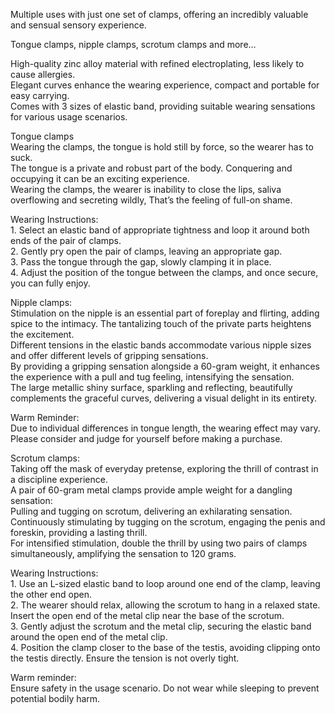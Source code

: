 Multiple uses with just one set of clamps, offering an incredibly valuable and sensual sensory experience.  
  
Tongue clamps, nipple clamps, scrotum clamps and more…  
  
High-quality zinc alloy material with refined electroplating, less likely to cause allergies.  
Elegant curves enhance the wearing experience, compact and portable for easy carrying.  
Comes with 3 sizes of elastic band, providing suitable wearing sensations for various usage scenarios.  
  
Tongue clamps  
Wearing the clamps, the tongue is hold still by force, so the wearer has to suck.  
The tongue is a private and robust part of the body. Conquering and occupying it can be an exciting experience.  
Wearing the clamps, the wearer is inability to close the lips, saliva overflowing and secreting wildly, That’s the feeling of full-on shame.  
  
Wearing Instructions:  
1\. Select an elastic band of appropriate tightness and loop it around both ends of the pair of clamps.  
2\. Gently pry open the pair of clamps, leaving an appropriate gap.  
3\. Pass the tongue through the gap, slowly clamping it in place.  
4\. Adjust the position of the tongue between the clamps, and once secure, you can fully enjoy.  
  
Nipple clamps:  
Stimulation on the nipple is an essential part of foreplay and flirting, adding spice to the intimacy. The tantalizing touch of the private parts heightens the excitement.  
Different tensions in the elastic bands accommodate various nipple sizes and offer different levels of gripping sensations.  
By providing a gripping sensation alongside a 60-gram weight, it enhances the experience with a pull and tug feeling, intensifying the sensation.  
The large metallic shiny surface, sparkling and reflecting, beautifully complements the graceful curves, delivering a visual delight in its entirety.  
  
Warm Reminder:  
Due to individual differences in tongue length, the wearing effect may vary. Please consider and judge for yourself before making a purchase.  
  
Scrotum clamps:  
Taking off the mask of everyday pretense, exploring the thrill of contrast in a discipline experience.  
A pair of 60-gram metal clamps provide ample weight for a dangling sensation:  
Pulling and tugging on scrotum, delivering an exhilarating sensation.  
Continuously stimulating by tugging on the scrotum, engaging the penis and foreskin, providing a lasting thrill.  
For intensified stimulation, double the thrill by using two pairs of clamps simultaneously, amplifying the sensation to 120 grams.  
  
Wearing Instructions:  
1\. Use an L-sized elastic band to loop around one end of the clamp, leaving the other end open.  
2\. The wearer should relax, allowing the scrotum to hang in a relaxed state. Insert the open end of the metal clip near the base of the scrotum.  
3\. Gently adjust the scrotum and the metal clip, securing the elastic band around the open end of the metal clip.  
4\. Position the clamp closer to the base of the testis, avoiding clipping onto the testis directly. Ensure the tension is not overly tight.  
  
Warm reminder:  
Ensure safety in the usage scenario. Do not wear while sleeping to prevent potential bodily harm.
